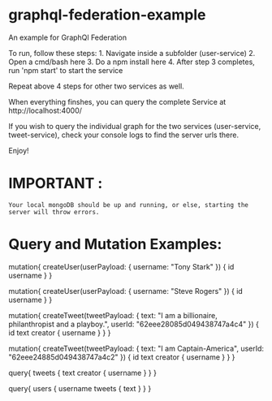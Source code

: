 # graphql-federation-example
An example for GraphQl Federation

To run, follow these steps:
    1. Navigate inside a subfolder (user-service)
    2. Open a cmd/bash here
    3. Do a npm install here
    4. After step 3 completes, run 'npm start' to start the service

  Repeat above 4 steps for other two services as well.

When everything finshes, you can query the complete Service at http://localhost:4000/

If you wish to query the individual graph for the two services (user-service, tweet-service), check your console logs to find the server urls there.

Enjoy! 

# IMPORTANT : 
    Your local mongoDB should be up and running, or else, starting the server will throw errors.

# Query and Mutation Examples: 

mutation{
  createUser(userPayload: {
    username: "Tony Stark"
  }) {
    id
    username
  }
}

mutation{
  createUser(userPayload: {
    username: "Steve Rogers"
  }) {
    id
    username
  }
}

mutation{
  createTweet(tweetPayload: {
    text: "I am a billionaire, philanthropist and a playboy.",
    userId: "62eee28085d049438747a4c4"
  }) {
    id
    text
    creator {
      username
    }
  }
}

mutation{
  createTweet(tweetPayload: {
    text: "I am Captain-America",
    userId: "62eee24885d049438747a4c2"
  }) {
    id
    text
    creator {
      username
    }
  }
}

query{
  tweets {
    text
    creator {
      username
    }
  }
}

query{
  users {
    username
    tweets {
      text
    }
  }
}
